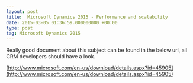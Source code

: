 ```yaml
---
layout: post
title:  Microsoft Dynamics 2015 - Performance and scalability
date: 2015-03-05 01:36:59.000000000 +00:00
type: post
tag: Microsoft Dynamics 2015
---
```


Really good document about this subject can be found in the below url, all CRM developers should have a look.

[http://www.microsoft.com/en-us/download/details.aspx?id=45905](http://www.microsoft.com/en-us/download/details.aspx?id=45905)